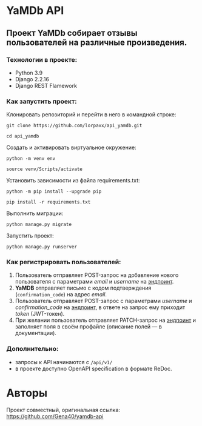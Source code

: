 # YaMDb API
## Проект YaMDb собирает отзывы пользователей на различные произведения.
### Технологии в проекте:
- Python 3.9
- Django 2.2.16
- Django REST Flamework
### Как запустить проект:

Клонировать репозиторий и перейти в него в командной строке:

```
git clone https://github.com/lorpaxx/api_yamdb.git
```

```
cd api_yamdb
```

Cоздать и активировать виртуальное окружение:

```
python -m venv env
```

```
source venv/Scripts/activate
```

Установить зависимости из файла requirements.txt:

```
python -m pip install --upgrade pip
```

```
pip install -r requirements.txt
```

Выполнить миграции:

```
python manage.py migrate
```

Запустить проект:

```
python manage.py runserver
```
### Как регистрировать пользователей:
1. Пользователь отправляет POST-запрос на добавление нового пользователя с параметрами *email* и *username* на [эндпоинт](/api/v1/auth/signup).
2. **YaMDB** отправляет письмо с кодом подтверждения (```confirmation_code```) на адрес *email*.
3. Пользователь отправляет POST-запрос с параметрами *username* и *confirmation_code* на [эндпоинт](/api/v1/auth/token/), в ответе на запрос ему приходит *token* (JWT-токен).
4. При желании пользователь отправляет PATCH-запрос на [эндпоинт](/api/v1/users/me/) и заполняет поля в своём профайле (описание полей — в документации).

### Дополнительно:
- запросы к API начинаются с ```/api/v1/```
- в проекте доступно OpenAPI specification в формате ReDoc.

# Авторы
Проект совместный, оригинальная ссылка:
https://github.com/Gena40/yamdb-api

